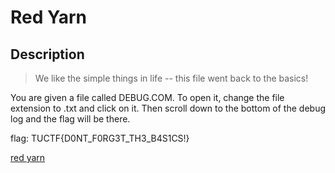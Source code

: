 # Red Yarn


## Description
>We like the simple things in life -- this file went back to the basics!


You are given a file called DEBUG.COM.  To open it, change the file extension to .txt and click on it.  Then scroll down to the bottom of the debug log and the flag will be there.


flag: TUCTF{D0NT_F0RG3T_TH3_B4S1CS!}


[red yarn](https://tuctf.com/files/60a9251080f33414cab55f339ff62a0e/DEBUG.COM?token=eyJ0ZWFtX2lkIjo0ODMsInVzZXJfaWQiOjg2MSwiZmlsZV9pZCI6MTV9.XeNGNg.79mHnvrNHihcrAolxWXNkMxqO54)